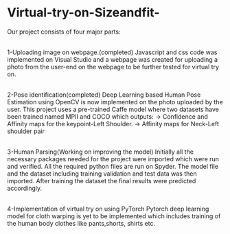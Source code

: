 # Virtual-try-on-Sizeandfit-
Our project consists of four major parts:

<br />1-Uploading image on webpage.(completed)
Javascript and css code was implemented on Visual Studio and a webpage was created for uploading a photo from the user-end on the webpage to be further tested for virtual try on.

<br />2-Pose identification(completed)
Deep Learning based Human Pose Estimation using OpenCV is now implemented on the photo uploaded by the user. This project uses a pre-trained Caffe model where two datasets have been trained named MPII and COCO which outputs:
-> Confidence and Affinity maps for the keypoint-Left Shoulder.
-> Affinity maps for Neck-Left shoulder pair

<br />3-Human Parsing(Working on improving the model)
Initially  all the necessary packages needed for the project were imported which were run and verified.
All the required python files are run on Spyder.
The model file and the dataset including training validation and test data was then imported.
After training the dataset the final results were predicted accordingly.

<br />4-Implementation of virtual try on using PyTorch
Pytorch deep learning model for cloth warping is yet to be implemented which includes training of the human body clothes like pants,shorts, shirts etc.

